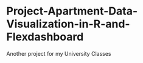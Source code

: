 # Project-Apartment-Data-Visualization-in-R-and-Flexdashboard
Another project for my University Classes
